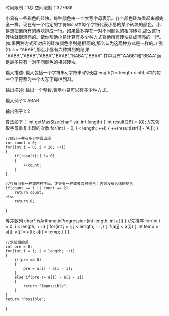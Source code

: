 时间限制：1秒
空间限制：32768K

小易有一些彩色的砖块。每种颜色由一个大写字母表示。各个颜色砖块看起来都完全一样。现在有一个给定的字符串s,s中每个字符代表小易的某个砖块的颜色。小易想把他所有的砖块排成一行。如果最多存在一对不同颜色的相邻砖块,那么这行砖块就很漂亮的。请你帮助小易计算有多少种方式将他所有砖块排成漂亮的一行。(如果两种方式所对应的砖块颜色序列是相同的,那么认为这两种方式是一样的。)
例如: s = "ABAB",那么小易有六种排列的结果:
"AABB","ABAB","ABBA","BAAB","BABA","BBAA"
其中只有"AABB"和"BBAA"满足最多只有一对不同颜色的相邻砖块。

输入描述:
输入包括一个字符串s,字符串s的长度length(1 ≤ length ≤ 50),s中的每一个字符都为一个大写字母(A到Z)。

输出描述:
输出一个整数,表示小易可以有多少种方式。

输入例子1:
ABAB

输出例子1:
2

算法如下：
int getMaxSize(char* str, int length)
{
    int result[26] = {0};
    //先获取字母重复出现的次数
    for(int i = 0; i < length; ++i)
    {
        ++(result[str[i] - 'A']);
    }

    //统计一共有多少字母出现
    int count = 0;
    for(int i = 0; i < 26; ++i)
    {
        if(result[i] != 0)
        {
            ++count;
        }
    }

    //只有当有一种或两种字母，才会有一种或者两种结合；否则没有合适的结合
    if(count == 1 || count == 2)
        return count;
    else
        return 0;
}

等差数列
char* isArithmeticProgression(int length, int a[])
{
    //先排序
    for(int i = 0; i < length; ++i)
    {
        for(int j = i; j < length; ++j)
        {
            if(a[j] < a[i])
            {
                int temp = a[j];
                a[j] = a[i];
                a[i] = temp;
            }
        }
    }

    //求前后的差
    int pre = 0;
    for(int i = 1; i < length; ++i)
    {
        if(pre == 0)
        {
            pre = a[i] - a[i - 1];
        }
        else if(pre != a[i] - a[i - 1])
        {
            return "Impossible";
        }
    }
    return "Possible";
}